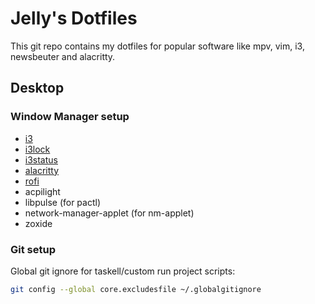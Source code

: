 # Jelly's Dotfiles
This git repo contains my dotfiles for popular software like mpv, vim, i3, newsbeuter and alacritty.

## Desktop

### Window Manager setup

* [i3](https://github.com/i3/i3/)
* [i3lock](https://github.com/i3/i3lock)
* [i3status](https://github.com/i3/i3status)
* [alacritty](https://github.com/alacritty/alacritty/)
* [rofi](https://github.com/davatorium/rofi)
* acpilight
* libpulse (for pactl)
* network-manager-applet (for nm-applet)
* zoxide

### Git setup

Global git ignore for taskell/custom run project scripts:

```sh
git config --global core.excludesfile ~/.globalgitignore
```
